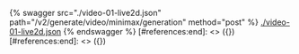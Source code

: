 [#references:start]: <> ({ "template": "openapi" })
[#references:start]: <> ({ "template": "openapi" })
{% swagger src="./video-01-live2d.json" path="/v2/generate/video/minimax/generation" method="post" %}
[./video-01-live2d.json](./video-01-live2d.json)
{% endswagger %}
[#references:end]: <> ({})
[#references:end]: <> ({})